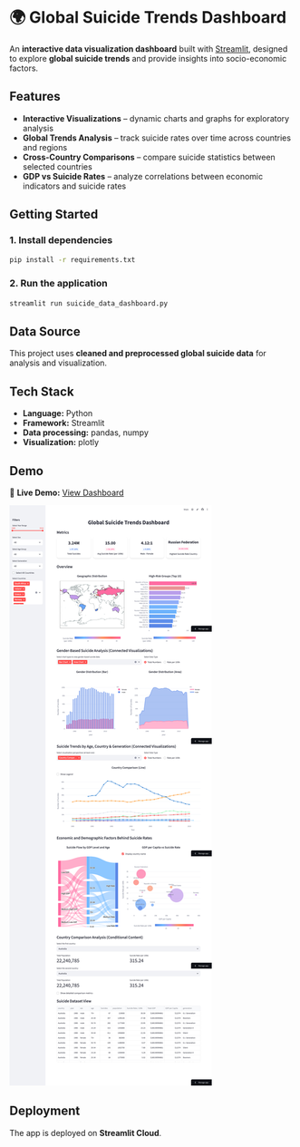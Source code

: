 # 🌍 Global Suicide Trends Dashboard

An **interactive data visualization dashboard** built with [Streamlit](https://streamlit.io/), designed to explore **global suicide trends** and provide insights into socio-economic factors.

## Features

- **Interactive Visualizations** – dynamic charts and graphs for exploratory analysis
- **Global Trends Analysis** – track suicide rates over time across countries and regions
- **Cross-Country Comparisons** – compare suicide statistics between selected countries
- **GDP vs Suicide Rates** – analyze correlations between economic indicators and suicide rates

## Getting Started

### 1. Install dependencies

```bash
pip install -r requirements.txt
```

### 2. Run the application

```bash
streamlit run suicide_data_dashboard.py
```

## Data Source

This project uses **cleaned and preprocessed global suicide data** for analysis and visualization.

## Tech Stack

- **Language:** Python
- **Framework:** Streamlit
- **Data processing:** pandas, numpy
- **Visualization:** plotly

## Demo

🔗 **Live Demo:** [View Dashboard](https://suicide-data-dashboard-44bdm9urdx5ao6csm69rq7.streamlit.app/)

![Dashboard Screenshot](./screenshot.png)

## Deployment

The app is deployed on **Streamlit Cloud**.
